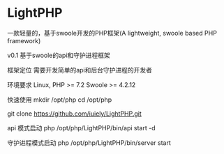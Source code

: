 # LightPHP
一款轻量的，基于swoole开发的PHP框架(A lightweight, swoole based PHP framework)

v0.1 基于swoole的api和守护进程框架

框架定位
需要开发简单的api和后台守护进程的开发者

环境要求
Linux,
PHP >= 7.2
Swoole >= 4.2.12

快速使用
mkdir /opt/php
cd /opt/php

git clone https://github.com/iuiely/LightPHP.git

api 模式启动
php /opt/php/LightPHP/bin/api start -d

守护进程模式启动
php /opt/php/LightPHP/bin/server start


